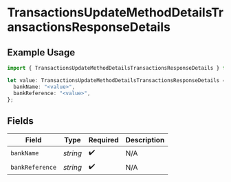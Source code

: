 # TransactionsUpdateMethodDetailsTransactionsResponseDetails

## Example Usage

```typescript
import { TransactionsUpdateMethodDetailsTransactionsResponseDetails } from "open-billing/models/operations";

let value: TransactionsUpdateMethodDetailsTransactionsResponseDetails = {
  bankName: "<value>",
  bankReference: "<value>",
};
```

## Fields

| Field              | Type               | Required           | Description        |
| ------------------ | ------------------ | ------------------ | ------------------ |
| `bankName`         | *string*           | :heavy_check_mark: | N/A                |
| `bankReference`    | *string*           | :heavy_check_mark: | N/A                |